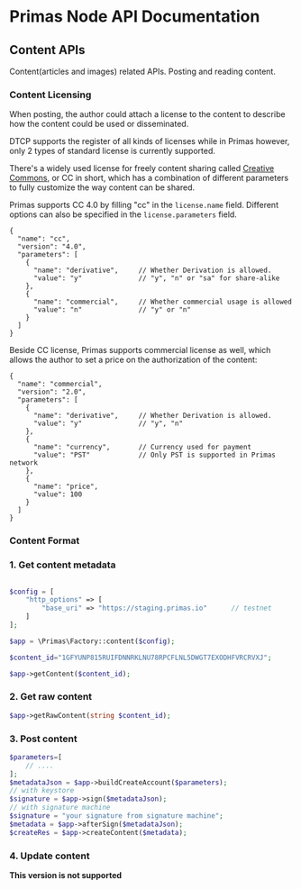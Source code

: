 # Primas Node API Documentation

## Content APIs

Content(articles and images) related APIs. Posting and reading content.

### Content Licensing

When posting, the author could attach a license to the content
to describe how the content could be used or disseminated.

DTCP supports the register of all kinds of licenses while in Primas however,
only 2 types of standard license is currently supported. 

There's a widely used license for freely content sharing
called [Creative Commons](https://creativecommons.org/), or CC in short,
which has a combination of different parameters to fully customize the way
content can be shared.

Primas supports CC 4.0 by filling "cc" in the `license.name` field.
Different options can also be specified in the `license.parameters` field.

```
{
  "name": "cc",
  "version": "4.0",
  "parameters": [
    {
      "name": "derivative",     // Whether Derivation is allowed.
      "value": "y"              // "y", "n" or "sa" for share-alike
    },
    {
      "name": "commercial",     // Whether commercial usage is allowed
      "value": "n"              // "y" or "n"
    }
  ]
}
``` 

Beside CC license, Primas supports commercial license as well, which allows the author
to set a price on the authorization of the content:

```
{
  "name": "commercial",
  "version": "2.0",
  "parameters": [
    {
      "name": "derivative",     // Whether Derivation is allowed.
      "value": "y"              // "y", "n"
    },
    {
      "name": "currency",       // Currency used for payment
      "value": "PST"            // Only PST is supported in Primas network
    },
    {
      "name": "price",
      "value": 100
    }
  ]
}
``` 

### Content Format

### 1. Get content metadata

```php

$config = [
    "http_options" => [
        "base_uri" => "https://staging.primas.io"      // testnet
    ]
];

$app = \Primas\Factory::content($config);

$content_id="1GFYUNP815RUIFDNNRKLNU78RPCFLNL5DWGT7EXODHFVRCRVXJ";

$app->getContent($content_id);
```

### 2. Get raw content

```php
$app->getRawContent(string $content_id);
```

### 3. Post content

```php
$parameters=[
    // ....
];
$metadataJson = $app->buildCreateAccount($parameters);
// with keystore
$signature = $app->sign($metadataJson);
// with signature machine
$signature = "your signature from signature machine";
$metadata = $app->afterSign($metadataJson);
$createRes = $app->createContent($metadata);

```


### 4. Update content

**This version is not supported**






